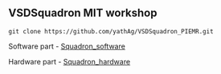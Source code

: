 ## VSDSquadron MIT workshop

```
git clone https://github.com/yathAg/VSDSquadron_PIEMR.git
```


Software part - [Squadron_software](./Squadron_software/)

Hardware part - [Squadron_hardware](./Squadron_hardware/)